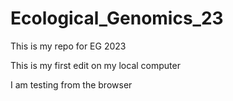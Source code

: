 # Ecological_Genomics_23

This is my repo for EG 2023

This is my first edit on my local computer

I am testing from the browser 
